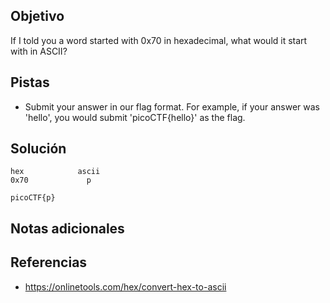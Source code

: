 ## Objetivo
If I told you a word started with 0x70 in hexadecimal, what would it start with in ASCII?

## Pistas
- Submit your answer in our flag format. For example, if your answer was 'hello', you would submit 'picoCTF{hello}' as the flag.

## Solución
```
hex            ascii
0x70             p

picoCTF{p}
```

## Notas adicionales


## Referencias
- https://onlinetools.com/hex/convert-hex-to-ascii
